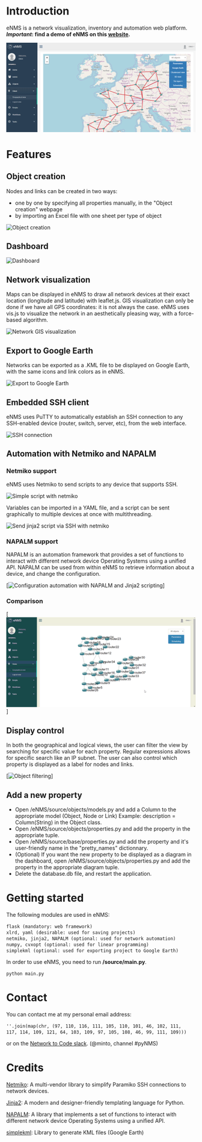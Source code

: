 # Introduction

eNMS is a network visualization, inventory and automation web platform.
**_Important_: find a demo of eNMS on this [website](http://afourmy.pythonanywhere.com/).**

![eNMS](https://github.com/afourmy/eNMS/blob/master/readme/eNMS.png)

# Features

## Object creation

Nodes and links can be created in two ways: 
- one by one by specifying all properties manually, in the "Object creation" webpage
- by importing an Excel file with one sheet per type of object

![Object creation](https://github.com/afourmy/eNMS/blob/master/readme/object_creation.gif)

## Dashboard

![Dashboard](https://github.com/afourmy/eNMS/blob/master/readme/dashboard.gif)

## Network visualization

Maps can be displayed in eNMS to draw all network devices at their exact location (longitude and latitude) with leaflet.js.
GIS visualization can only be done if we have all GPS coordinates: it is not always the case.
eNMS uses vis.js to visualize the network in an aesthetically pleasing way, with a force-based algorithm.

![Network GIS visualization](https://github.com/afourmy/eNMS/blob/master/readme/views.gif)

## Export to Google Earth

Networks can be exported as a .KML file to be displayed on Google Earth, with the same icons and link colors as in eNMS.

![Export to Google Earth](https://github.com/afourmy/eNMS/blob/master/readme/google_earth.gif)

## Embedded SSH client

eNMS uses PuTTY to automatically establish an SSH connection to any SSH-enabled device (router, switch, server, etc), from the web interface.

![SSH connection](https://github.com/afourmy/eNMS/blob/master/readme/ssh_connection.gif)

## Automation with Netmiko and NAPALM

### Netmiko support

eNMS uses Netmiko to send scripts to any device that supports SSH. 

![Simple script with netmiko](https://github.com/afourmy/eNMS/blob/master/readme/netmiko_simple.gif)

Variables can be imported in a YAML file, and a script can be sent graphically to multiple devices at once with multithreading.

![Send jinja2 script via SSH with netmiko](https://github.com/afourmy/eNMS/blob/master/readme/netmiko_j2.gif)

### NAPALM support

NAPALM is an automation framework that provides a set of functions to interact with different network device Operating Systems using a unified API. NAPALM can be used from within eNMS to retrieve information about a device, and change the configuration.

[![Configuration automation with NAPALM and Jinja2 scripting](https://github.com/afourmy/eNMS/blob/master/readme/napalm_getters.gif)]

### Comparison

[![Comparison](https://github.com/afourmy/eNMS/blob/master/readme/comparison.gif)]

## Display control

In both the geographical and logical views, the user can filter the view by searching for specific value for each property. Regular expressions allows for specific search like an IP subnet.
The user can also control which property is displayed as a label for nodes and links.

[![Object filtering](https://github.com/afourmy/eNMS/blob/master/readme/object_filtering.gif)]

## Add a new property

- Open /eNMS/source/objects/models.py and add a Column to the appropriate model (Object, Node or Link)
Example: description = Column(String) in the Object class.
- Open /eNMS/source/objects/properties.py and add the property in the appropriate tuple.
- Open /eNMS/source/base/properties.py and add the property and it's user-friendly name in the "pretty_names" dictionnary.
- (Optional) If you want the new property to be displayed as a diagram in the dashboard, open /eNMS/source/objects/properties.py and add the property in the appropriate diagram tuple.
- Delete the database.db file, and restart the application.

# Getting started

The following modules are used in eNMS:
```
flask (mandatory: web framework)
xlrd, yaml (desirable: used for saving projects)
netmiko, jinja2, NAPALM (optional: used for network automation)
numpy, cvxopt (optional: used for linear programming)
simplekml (optional: used for exporting project to Google Earth)
```

In order to use eNMS, you need to run **/source/main.py**.
```
python main.py
```

# Contact

You can contact me at my personal email address:
```
''.join(map(chr, (97, 110, 116, 111, 105, 110, 101, 46, 102, 111, 
117, 114, 109, 121, 64, 103, 109, 97, 105, 108, 46, 99, 111, 109)))
```

or on the [Network to Code slack](http://networktocode.herokuapp.com "Network to Code slack"). (@minto, channel #pyNMS)

# Credits

[Netmiko](https://github.com/ktbyers/netmiko "Netmiko"): A multi-vendor library to simplify Paramiko SSH connections to network devices.

[Jinja2](https://github.com/pallets/jinja "Jinja2"): A modern and designer-friendly templating language for Python.

[NAPALM](https://github.com/napalm-automation/napalm "NAPALM"): A library that implements a set of functions to interact with different network device Operating Systems using a unified API.

[simplekml](http://simplekml.readthedocs.io/en/latest/): Library to generate KML files (Google Earth)
